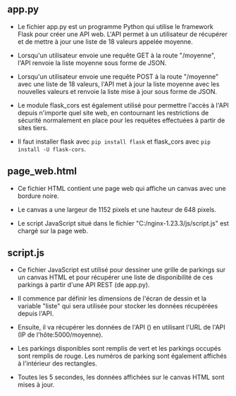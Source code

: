 ## app.py
* Le fichier app.py est un programme Python qui utilise le framework Flask pour créer une API web. 
L'API permet à un utilisateur de récupérer et de mettre à jour une liste de 18 valeurs appelée moyenne.

* Lorsqu'un utilisateur envoie une requête GET à la route "/moyenne", l'API renvoie la liste moyenne sous forme de JSON.

* Lorsqu'un utilisateur envoie une requête POST à la route "/moyenne" avec une liste de 18 valeurs, 
l'API met à jour la liste moyenne avec les nouvelles valeurs et renvoie la liste mise à jour sous forme de JSON.

* Le module flask_cors est également utilisé pour permettre l'accès à l'API depuis n'importe quel site web,
en contournant les restrictions de sécurité normalement en place pour les requêtes effectuées à partir de sites tiers.

* Il faut installer flask avec ```pip install flask``` et flask_cors avec ```pip install -U flask-cors```.

## page_web.html
* Ce fichier HTML contient une page web qui affiche un canvas avec une bordure noire. 

* Le canvas a une largeur de 1152 pixels et une hauteur de 648 pixels. 

* Le script JavaScript situé dans le fichier "C:/nginx-1.23.3/js/script.js" est chargé sur la page web.

## script.js
* Ce fichier JavaScript est utilisé pour dessiner une grille de parkings sur un canvas HTML et
pour récupérer une liste de disponibilité de ces parkings à partir d'une API REST (de app.py).

* Il commence par définir les dimensions de l'écran de dessin et la variable "liste" qui sera utilisée pour stocker les données récupérées depuis l'API.

* Ensuite, il va récupérer les données de l'API () en utilisant l'URL de l'API (IP de l'hôte:5000/moyenne).

* Les parkings disponibles sont remplis de vert et les parkings occupés sont remplis de rouge. Les numéros de parking sont également affichés à l'intérieur des rectangles.

* Toutes les 5 secondes, les données affichées sur le canvas HTML sont mises à jour.
